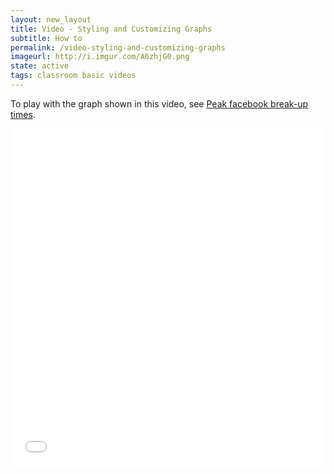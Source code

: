 ```yaml
---
layout: new_layout
title: Video - Styling and Customizing Graphs
subtitle: How to
permalink: /video-styling-and-customizing-graphs
imageurl: http://i.imgur.com/A6zhjG0.png
state: active
tags: classroom basic videos
---
```


To play with the graph shown in this video, see [Peak facebook break-up times](https://plot.ly/181/~Dreamshot/).

<iframe src="//player.vimeo.com/video/94000688" width="100%" height="540" frameborder="0" webkitallowfullscreen mozallowfullscreen allowfullscreen></iframe>
